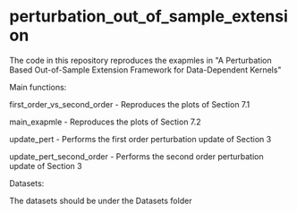 # perturbation_out_of_sample_extension

The code in this repository reproduces the exapmles in "A Perturbation Based Out-of-Sample Extension Framework
for Data-Dependent Kernels"

Main functions:

first_order_vs_second_order - Reproduces the plots of Section 7.1

main_exapmle - Reproduces the plots of Section 7.2

update_pert - Performs the first order perturbation update of Section 3

update_pert_second_order - Performs the second order perturbation update of Section 3


Datasets:

The datasets should be under the Datasets folder
